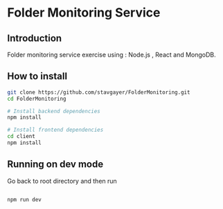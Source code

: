 # Folder Monitoring Service

## Introduction

Folder monitoring service exercise using : Node.js , React  and MongoDB.


##  How to install

```bash
git clone https://github.com/stavgayer/FolderMonitoring.git
cd FolderMonitoring

# Install backend dependencies
npm install

# Install frontend dependencies
cd client
npm install
```

## Running on dev mode 
Go back to root directory and then run 
```

npm run dev
```

